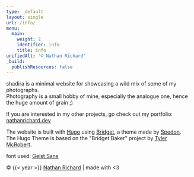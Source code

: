 ```yaml
---
type: _default
layout: single
url: /info/
menu:
  main:
    weight: 2
    identifier: info
    title: info
unifiedAlt: '© Nathan Richard'
_build:
  publishResources: false
---
```

shadira is a minimal website for showcasing a wild mix of some of my photographs.\
Photography is a small hobby of mine, especially the analogue one, hence the huge amount of grain ;)

If you are interested in my other projects, go check out my portfolio: <u>[nathanrichard.dev](https://nathanrichard.dev)</u>

The website is built with <u>[Hugo](https://gohugo.io/)</u> using <u>[Bridget](https://themes.gohugo.io/themes/bridget/)</u>, a theme made by <u>[Spedon](https://github.com/Sped0n)</u>.\
The Hugo Theme is based on the "Bridget Baker" project by <u>[Tyler McRobert](https://tylermcrobert.com)</u>.

font used: <u>[Geist Sans](https://vercel.com/font)</u>

&copy; {{< year >}} <u>[Nathan Richard](https://nathanrichard.dev)</u> | made with <3